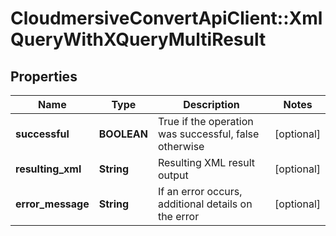 # CloudmersiveConvertApiClient::XmlQueryWithXQueryMultiResult

## Properties
Name | Type | Description | Notes
------------ | ------------- | ------------- | -------------
**successful** | **BOOLEAN** | True if the operation was successful, false otherwise | [optional] 
**resulting_xml** | **String** | Resulting XML result output | [optional] 
**error_message** | **String** | If an error occurs, additional details on the error | [optional] 


